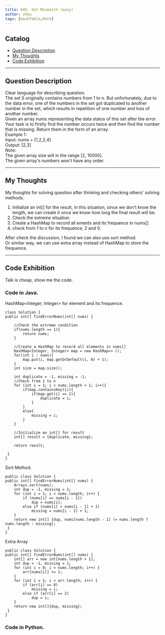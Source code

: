 ```yaml
---
title: 645. Set Mismatch (easy)                 
author: zhou      
tags: [HashTable,Math]          
---
```




## Catalog  
+ [Question Description](#partI)
+ [My Thoughts](#partII)
+ [Code Exhibition](#partIII)

----------------------------------

## Question Description
Clear language for describing question.    
The set S originally contains numbers from 1 to n. But unfortunately, due to the data error, one of the numbers in the set got duplicated to another number in the set, which results in repetition of one number and loss of another number.     
Given an array nums representing the data status of this set after the error. Your task is to firstly find the number occurs twice and then find the number that is missing. Return them in the form of an array.      
Example 1:     
Input: nums = [1,2,2,4]   
Output: [2,3]   
Note:   
The given array size will in the range [2, 10000].   
The given array's numbers won't have any order.      


----------------------------------

## My Thoughts
My thoughts for solving question after thinking and checking others' solving methods.        
1. Initialize an int[] for the result, in this situation, since we don't know the length, we can create it once we know how long the final result will be.        
2. Check the extreme situation    
3. Create a HashMap to record all ements and its frequence in nums[]     
4. check from 1 to n for its frequence, 2 and 0.     

After check the discussion, I found we can also use sort method.     
Or similar way, we can use extra array instead of HashMap to store the frequence.    



----------------------------------

## Code Exhibition
Talk is cheap, show me the code.    
### Code in Java.     
HashMap<Integer, Integer> for element and its frequence.   

    class Solution {
    public int[] findErrorNums(int[] nums) {
        
        //Check the ectreme condition
        if(nums.length == 1){
            return nums;
        }
        
        //Create a HashMap to record all elements in nums[]
        HashMap<Integer, Integer> map = new HashMap<> ();
        for(int i : nums){
            map.put(i, map.getOrDefault(i, 0) + 1);
        }
        int size = map.size();
        
        int duplicate = -1, missing = -1;
        //Check from 1 to n
        for (int i = 1; i < nums.length + 1; i++){
            if(map.containsKey(i)){
                if(map.get(i) == 2){
                    duplicate = i;
                }
            }
            else{
                missing = i;
            }
        }
        
        //Initialize an int[] for result
        int[] result = {duplicate, missing};
        
        return result;
        
     }
    }

Sort Method.    

    public class Solution {
    public int[] findErrorNums(int[] nums) {
        Arrays.sort(nums);
        int dup = -1, missing = 1;
        for (int i = 1; i < nums.length; i++) {
            if (nums[i] == nums[i - 1])
                dup = nums[i];
            else if (nums[i] > nums[i - 1] + 1)
                missing = nums[i - 1] + 1;
        }
        return new int[] {dup, nums[nums.length - 1] != nums.length ? nums.length : missing};
     }
    }

Extra Array    

    public class Solution {
    public int[] findErrorNums(int[] nums) {
        int[] arr = new int[nums.length + 1];
        int dup = -1, missing = 1;
        for (int i = 0; i < nums.length; i++) {
            arr[nums[i]] += 1;
        }
        for (int i = 1; i < arr.length; i++) {
            if (arr[i] == 0)
                missing = i;
            else if (arr[i] == 2)
                dup = i;
        }
        return new int[]{dup, missing};
     }
    }



### Code in Python.   



